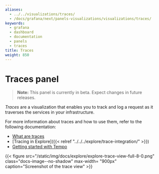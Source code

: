 ```yaml
---
aliases:
  - ../../visualizations/traces/
  - /docs/grafana/next/panels-visualizations/visualizations/traces/
keywords:
  - grafana
  - dashboard
  - documentation
  - panels
  - traces
title: Traces
weight: 850
---
```


# Traces panel

> **Note:** This panel is currently in beta. Expect changes in future releases.

_Traces_ are a visualization that enables you to track and log a request as it traverses the services in your infrastructure.

For more information about traces and how to use them, refer to the following documentation:

- [What are traces](https://grafana.com/docs/grafana-cloud/traces)
- [Tracing in Explore]({{< relref "../../../explore/trace-integration/" >}})
- [Getting started with Tempo](https://grafana.com/docs/tempo/latest/getting-started)

{{< figure src="/static/img/docs/explore/explore-trace-view-full-8-0.png" class="docs-image--no-shadow" max-width= "900px" caption="Screenshot of the trace view" >}}
